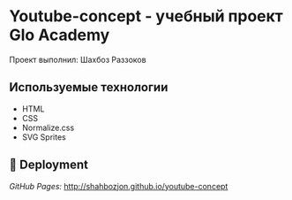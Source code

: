 # Youtube-concept - учебный проект Glo Academy
Проект выполнил: Шахбоз Раззоков

## Используемые технологии
- HTML
- CSS
- Normalize.css
- SVG Sprites 

## 📌 Deployment
<em>GitHub Pages: </em> http://shahbozjon.github.io/youtube-concept
